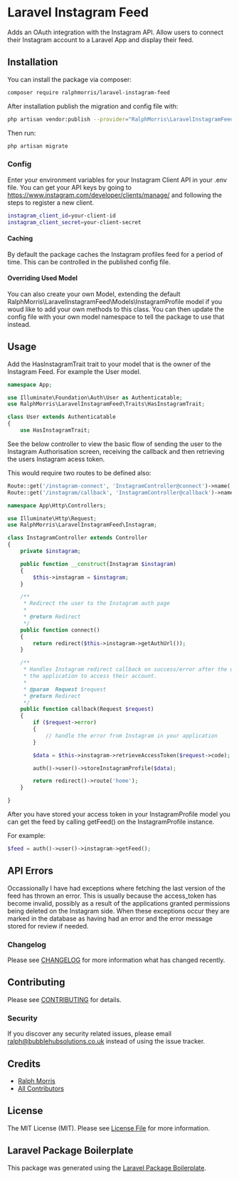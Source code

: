 # Laravel Instagram Feed

<!-- [![Latest Version on Packagist](https://img.shields.io/packagist/v/ralphmorris/laravel-instagram.svg?style=flat-square)](https://packagist.org/packages/ralphmorris/laravel-instagram) -->
<!-- [![Build Status](https://img.shields.io/travis/ralphmorris/laravel-instagram/master.svg?style=flat-square)](https://travis-ci.org/ralphmorris/laravel-instagram) -->
<!-- [![Quality Score](https://img.shields.io/scrutinizer/g/ralphmorris/laravel-instagram.svg?style=flat-square)](https://scrutinizer-ci.com/g/ralphmorris/laravel-instagram) -->
<!-- [![Total Downloads](https://img.shields.io/packagist/dt/ralphmorris/laravel-instagram.svg?style=flat-square)](https://packagist.org/packages/ralphmorris/laravel-instagram) -->

Adds an OAuth integration with the Instagram API. Allow users to connect their Instagram account to a Laravel App and display their feed.

## Installation

You can install the package via composer:

```bash
composer require ralphmorris/laravel-instagram-feed
```

After installation publish the migration and config file with:

```bash
php artisan vendor:publish --provider="RalphMorris\LaravelInstagramFeed\LaravelInstagramFeedServiceProvider"
```

Then run:

```bash
php artisan migrate
```

### Config

Enter your environment variables for your Instagram Client API in your .env file. You can get your API keys by going to https://www.instagram.com/developer/clients/manage/ and following the steps to register a new client.

```bash
instagram_client_id=your-client-id
instagram_client_secret=your-client-secret
```

#### Caching

By default the package caches the Instagram profiles feed for a period of time. This can be controlled in the published config file.

#### Overriding Used Model

You can also create your own Model, extending the default RalphMorris\LaravelInstagramFeed\Models\InstagramProfile model if you woud like to add your own methods to this class. You can then update the config file with your own model namespace to tell the package to use that instead.

## Usage

Add the HasInstagramTrait trait to your model that is the owner of the Instagram Feed. For example the User model.

```php
namespace App;

use Illuminate\Foundation\Auth\User as Authenticatable;
use RalphMorris\LaravelInstagramFeed\Traits\HasInstagramTrait;

class User extends Authenticatable
{
    use HasInstagramTrait;
```

See the below controller to view the basic flow of sending the user to the Instagram Authorisation screen, receiving the callback and then retrieving the users Instagram acess token. 

This would require two routes to be defined also:

```php
Route::get('/instagram-connect', 'InstagramController@connect')->name('instagram.connect');
Route::get('/instagram/callback', 'InstagramController@callback')->name('instagram.callback');
```

``` php
namespace App\Http\Controllers;

use Illuminate\Http\Request;
use RalphMorris\LaravelInstagramFeed\Instagram;

class InstagramController extends Controller
{
	private $instagram;

	public function __construct(Instagram $instagram)
	{
        $this->instagram = $instagram;
	}

    /**
     * Redirect the user to the Instagram auth page
     * 
     * @return Redirect
     */
    public function connect()
    {
    	return redirect($this->instagram->getAuthUrl());
    }

    /**
     * Handles Instagram redirect callback on success/error after the user has confirmed/declined
     * the application to access their account.
     * 
     * @param  Request $request 
     * @return Redirect
     */
    public function callback(Request $request)
    {
        if ($request->error) 
        {
            // handle the error from Instagram in your application
        }

        $data = $this->instagram->retrieveAccessToken($request->code);

        auth()->user()->storeInstagramProfile($data);

        return redirect()->route('home');
    }

}
```

After you have stored your access token in your InstagramProfile model you can get the feed by calling getFeed() on the InstagramProfile instance.

For example:

```php
$feed = auth()->user()->instagram->getFeed();
```

## API Errors

Occassionally I have had exceptions where fetching the last version of the feed has thrown an error. This is usually because the access_token has become invalid, possibly as a result of the applications granted permissions being deleted on the Instagram side. When these exceptions occur they are marked in the database as having had an error and the error message stored for review if needed.

<!-- ### Testing

``` bash
composer test
``` -->

### Changelog

Please see [CHANGELOG](CHANGELOG.md) for more information what has changed recently.

## Contributing

Please see [CONTRIBUTING](CONTRIBUTING.md) for details.

### Security

If you discover any security related issues, please email ralph@bubblehubsolutions.co.uk instead of using the issue tracker.

## Credits

- [Ralph Morris](https://github.com/ralphmorris)
- [All Contributors](../../contributors)

## License

The MIT License (MIT). Please see [License File](LICENSE.md) for more information.

## Laravel Package Boilerplate

This package was generated using the [Laravel Package Boilerplate](https://laravelpackageboilerplate.com).
